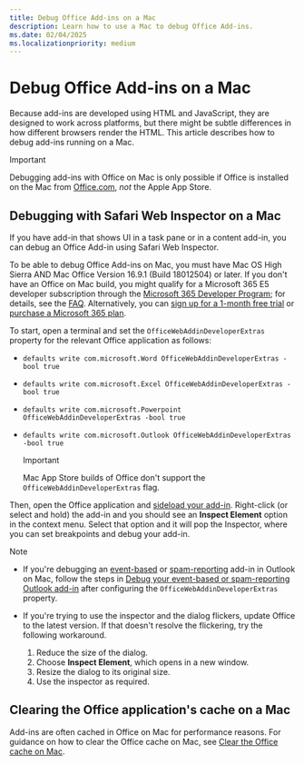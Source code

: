 ```yaml
---
title: Debug Office Add-ins on a Mac
description: Learn how to use a Mac to debug Office Add-ins.
ms.date: 02/04/2025
ms.localizationpriority: medium
---
```


# Debug Office Add-ins on a Mac

Because add-ins are developed using HTML and JavaScript, they are designed to work across platforms, but there might be subtle differences in how different browsers render the HTML. This article describes how to debug add-ins running on a Mac.

> [!IMPORTANT]
> Debugging add-ins with Office on Mac is only possible if Office is installed on the Mac from [Office.com](https://www.office.com), *not* the Apple App Store.

## Debugging with Safari Web Inspector on a Mac

If you have add-in that shows UI in a task pane or in a content add-in, you can debug an Office Add-in using Safari Web Inspector.

To be able to debug Office Add-ins on Mac, you must have Mac OS High Sierra AND Mac Office Version 16.9.1 (Build 18012504) or later. If you don't have an Office on Mac build, you might qualify for a Microsoft 365 E5 developer subscription through the [Microsoft 365 Developer Program](https://aka.ms/m365devprogram); for details, see the [FAQ](/office/developer-program/microsoft-365-developer-program-faq#who-qualifies-for-a-microsoft-365-e5-developer-subscription-). Alternatively, you can [sign up for a 1-month free trial](https://www.microsoft.com/microsoft-365/try) or [purchase a Microsoft 365 plan](https://www.microsoft.com/microsoft-365/business/compare-all-microsoft-365-business-products-g).

To start, open a terminal and set the `OfficeWebAddinDeveloperExtras` property for the relevant Office application as follows:

- `defaults write com.microsoft.Word OfficeWebAddinDeveloperExtras -bool true`

- `defaults write com.microsoft.Excel OfficeWebAddinDeveloperExtras -bool true`

- `defaults write com.microsoft.Powerpoint OfficeWebAddinDeveloperExtras -bool true`

- `defaults write com.microsoft.Outlook OfficeWebAddinDeveloperExtras -bool true`

    > [!IMPORTANT]
    > Mac App Store builds of Office don't support the `OfficeWebAddinDeveloperExtras` flag.

Then, open the Office application and [sideload your add-in](sideload-an-office-add-in-on-mac.md). Right-click (or select and hold) the add-in and you should see an **Inspect Element** option in the context menu. Select that option and it will pop the Inspector, where you can set breakpoints and debug your add-in.

> [!NOTE]
>
> - If you're debugging an [event-based](../develop/event-based-activation.md) or [spam-reporting](../outlook/spam-reporting.md) add-in in Outlook on Mac, follow the steps in [Debug your event-based or spam-reporting Outlook add-in](../outlook/debug-autolaunch.md) after configuring the `OfficeWebAddinDeveloperExtras` property.
> - If you're trying to use the inspector and the dialog flickers, update Office to the latest version. If that doesn't resolve the flickering, try the following workaround.
>
>   1. Reduce the size of the dialog.
>   1. Choose **Inspect Element**, which opens in a new window.
>   1. Resize the dialog to its original size.
>   1. Use the inspector as required.

## Clearing the Office application's cache on a Mac

Add-ins are often cached in Office on Mac for performance reasons. For guidance on how to clear the Office cache on Mac, see [Clear the Office cache on Mac](clear-cache.md#clear-the-office-cache-on-mac).
